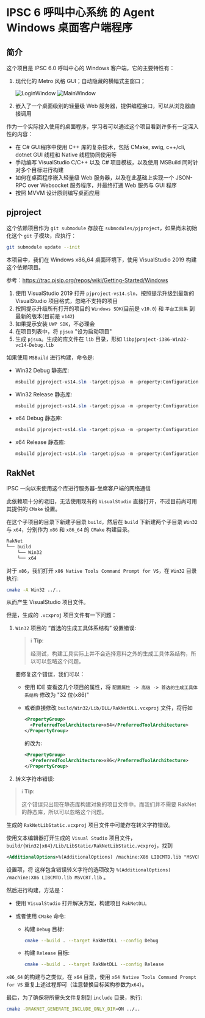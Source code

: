 # IPSC 6 呼叫中心系统 的 Agent Windows 桌面客户端程序

## 简介

这个项目是 IPSC 6.0 呼叫中心的 Windows 客户端，它的主要特性有：

1. 现代化的 Metro 风格 GUI；自动隐藏的横幅式主窗口；

   ![LoginWindow](developer-guide/src/images/LoginWindow.png)
   ![MainWindow](developer-guide/src/images/MainWindow.png)

1. 嵌入了一个桌面级别的轻量级 Web 服务器，提供编程接口，可以从浏览器直接调用

作为一个实际投入使用的桌面程序，学习者可以通过这个项目看到许多有一定深入性的内容：

- 在 C# GUI程序中使用 C++ 库的复杂技术，包括 CMake, swig, c++/cli, dotnet GUI 线程和 Native 线程协同使用等
- 手动编写 VisualStudio C/C++ 以及 C# 项目模板，以及使用 MSBuild 同时针对多个目标进行构建
- 如何在桌面程序嵌入轻量级 Web 服务器，以及在此基础上实现一个 JSON-RPC over Websocket 服务程序，并最终打通 Web 服务与 GUI 程序
- 按照 MVVM 设计原则编写桌面应用

## pjproject

这个依赖项目作为 `git submodule` 存放在 `submodules/pjproject`，如果尚未初始化这个 `git` 子模块，应执行：

```sh
git submodule update --init
```

本项目中，我们在 Windows x86_64 桌面环境下，使用 VisualStudio 2019 构建这个依赖项目。

参考：<https://trac.pjsip.org/repos/wiki/Getting-Started/Windows>

1. 使用 VisualStudio 2019 打开 `pjproject-vs14.sln`，按照提示升级到最新的 VisualStudio 项目格式，忽略不支持的项目
2. 按照提示升级所有打开的项目的 `Windows SDK`(目前是 `v10.0`) 和 `平台工具集` 到最新的版本(目前是 `v142`)
3. 如果提示安装 `UWP SDK`，不必理会
4. 在项目列表中，将 `pjsua` "设为启动项目"
5. 生成 `pjsua`。生成的库文件在 `lib` 目录，形如 `libpjproject-i386-Win32-vc14-Debug.lib`

如果使用 `MSBuild` 进行构建，命令是:

-   Win32 Debug 静态库:

    ```powershell
    msbuild pjproject-vs14.sln -target:pjsua -m -property:Configuration=Debug -property:Platform=Win32
    ```

-   Win32 Release 静态库:

    ```powershell
    msbuild pjproject-vs14.sln -target:pjsua -m -property:Configuration=Release -property:Platform=Win32
    ```

-   x64 Debug 静态库:

    ```powershell
    msbuild pjproject-vs14.sln -target:pjsua -m -property:Configuration=Debug -property:Platform=x64
    ```

-   x64 Release 静态库:

    ```powershell
    msbuild pjproject-vs14.sln -target:pjsua -m -property:Configuration=Release -property:Platform=x64
    ```

## RakNet

IPSC 一向以来使用这个库进行服务器-坐席客户端的网络通信

此依赖项十分的老旧，无法使用现有的 `VisualStudio` 直接打开，不过目前尚可用其提供的 `CMake` 设置。

在这个子项目的目录下新建子目录 `build`，然后在 `build` 下新建两个子目录 `Win32` 与 `x64`，分别作为 `x86` 和 `x86_64` 的 `CMake` 构建目录。

```sh
RakNet
└── build
    └── Win32
    └── x64
```

对于 `x86`，我们打开 `x86 Native Tools Command Prompt for VS`，在 `Win32` 目录执行:

```sh
cmake -A Win32 ../..
```

从而产生 VisualStudio 项目文件。

但是，生成的 `.vcxproj` 项目文件有一下问题：

1. `Win32` 项目的 “首选的生成工具体系结构” 设置错误:

    > ℹ **Tip**:
    >
    > 经测试，构建工具实际上并不会选择意料之外的生成工具体系结构，所以可以忽略这个问题。

    要修复这个错误，我们可以：

    - 使用 IDE 查看这几个项目的属性，将 `配置属性 -> 高级 -> 首选的生成工具体系结构` 修改为 "32 位(x86)"

    - 或者直接修改 `build/Win32/Lib/DLL/RakNetDLL.vcxproj` 文件，将行如

        ```xml
        <PropertyGroup>
          <PreferredToolArchitecture>x64</PreferredToolArchitecture>
        </PropertyGroup>
        ```

        的改为:

        ```xml
        <PropertyGroup>
          <PreferredToolArchitecture>x86</PreferredToolArchitecture>
        </PropertyGroup>
        ```

1. 转义字符串错误:

> ℹ **Tip**:
>
> 这个错误只出现在静态库构建对象的项目文件中。而我们并不需要 RakNet 的静态库，所以可以忽略这个问题。

生成的 `RakNetLibStatic.vcxproj` 项目文件中可能存在转义字符错误。

使用文本编辑器打开生成的 `Visual Studio` 项目文件， `build/{Win32|x64}/Lib/LibStatic/RakNetLibStatic.vcxproj`，找到

```xml
<AdditionalOptions>%(AdditionalOptions) /machine:X86 LIBCMTD.lib "MSVCRT.lib&amp;quot"%3B""</AdditionalOptions>
```

设置项，将 这样包含错误转义字符的选项改为 `%(AdditionalOptions) /machine:X86 LIBCMTD.lib MSVCRT.lib` 。

然后进行构建，方法是：

-   使用 `VisualStudio` 打开解决方案，构建项目 `RakNetDLL`

-   或者使用 `CMake` 命令:

    -   构建 `Debug` 目标:

        ```sh
        cmake --build . --target RakNetDLL --config Debug
        ```

    -   构建 `Release` 目标:

        ```sh
        cmake --build . --target RakNetDLL --config Release
        ```

`x86_64` 的构建与之类似，在 `x64` 目录，使用 `x64 Native Tools Command Prompt for VS` 重复上述过程即可（注意替换目标架构参数为`x64`）。

最后，为了确保将所需头文件复制到 `include` 目录，执行:

```sh
cmake -DRAKNET_GENERATE_INCLUDE_ONLY_DIR=ON ../..
```
